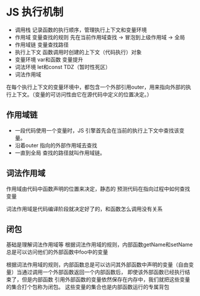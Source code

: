 # JS 执行机制
- 调用栈
    记录函数的执行顺序，管理执行上下文和变量环境
- 作用域
    变量查找的规则
    先在当前作用域查找 -> 冒泡到上级作用域 -> 全局
- 作用域链
    变量查找路径
- 执行上下文
    函数调用时创建的上下文（代码执行）对象 
- 变量环境
    var和函数 变量提升
- 词法环境
    let和const TDZ（暂时性死区）
- 词法作用域

在每个执行上下文的变量环境中，都包含一个外部引用outer，用来指向外部的执行上下文。（变量的可访问性由它在源代码中定义的位置决定。）

## 作用域链
- 一段代码使用一个变量时，JS 引擎首先会在当前的执行上下文中查找该变量。
- 沿着outer 指向的外部作用域去查找
- 一直到全局
查找的路径就叫作用域链。

## 词法作用域
作用域由代码中函数声明的位置来决定，静态的
预测代码在指向过程中如何查找变量

词法作用域是代码编译阶段就决定好了的，和函数怎么调用没有关系

## 闭包
基础是理解词法作用域等
根据词法作用域的规则，内部函数getName和setName总是可以访问他们的外部函数中foo中的变量

根据词法作用域的规则，内部函数总是可以访问其外部函数中声明的变量（自由变量）当通过调用一个外部函数返回一个内部函数后，
即使该外部函数已经执行结束了，但是内部函数
引用外部函数的变量依然保存在内存中，我们就把这些变量的集合打个包称为闭包。
这些变量的集合也是内部函数运行的专属背包
